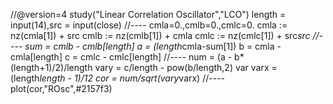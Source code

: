 //@version=4
study("Linear Correlation Oscillator","LCO")
length = input(14),src = input(close)
//----
cmla=0.,cmlb=0.,cmlc=0.
cmla := nz(cmla[1]) + src
cmlb := nz(cmlb[1]) + cmla
cmlc := nz(cmlc[1]) + src*src
//----
sum = cmlb - cmlb[length]
a = (length*cmla-sum[1])
b = cmla - cmla[length]
c = cmlc - cmlc[length]
//----
num = (a - b*(length+1)/2)/length
vary = c/length - pow(b/length,2)
var varx = (length*length - 1)/12
cor = num/sqrt(vary*varx)
//----
plot(cor,"ROsc",#2157f3)
